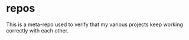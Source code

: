 # repos
This is a meta-repo used to verify that my various projects keep working correctly with each other.
